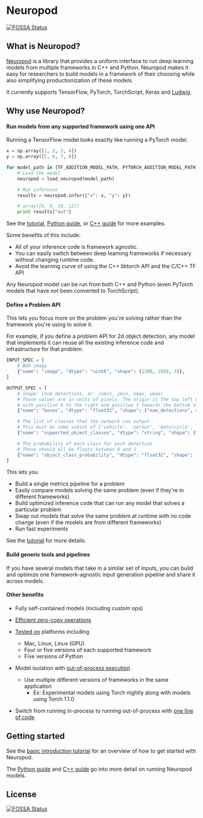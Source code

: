 # Neuropod
[![FOSSA Status](https://app.fossa.com/api/projects/git%2Bgithub.com%2Frlfagan%2Fneuropod.svg?type=shield)](https://app.fossa.com/projects/git%2Bgithub.com%2Frlfagan%2Fneuropod?ref=badge_shield)


## What is Neuropod?

[Neuropod](https://github.com/uber/neuropod) is a library that provides a uniform interface to run deep learning models from multiple frameworks in C++ and Python. Neuropod makes it easy for researchers to build models in a framework of their choosing while also simplifying productionization of these models.

It currently supports TensorFlow, PyTorch, TorchScript, Keras and [Ludwig](http://ludwig.ai).

## Why use Neuropod?

#### Run models from any supported framework using one API

Running a TensorFlow model looks exactly like running a PyTorch model.

```py
x = np.array([1, 2, 3, 4])
y = np.array([5, 6, 7, 8])

for model_path in [TF_ADDITION_MODEL_PATH, PYTORCH_ADDITION_MODEL_PATH]:
    # Load the model
    neuropod = load_neuropod(model_path)

    # Run inference
    results = neuropod.infer({"x": x, "y": y})

    # array([6, 8, 10, 12])
    print results["out"]
```

See the [tutorial](https://neuropod.ai/tutorial/), [Python guide](https://neuropod.ai/pyguide/), or [C++ guide](https://neuropod.ai/cppguide/) for more examples.

Some benefits of this include:

- All of your inference code is framework agnostic.
- You can easily switch between deep learning frameworks if necessary without changing runtime code.
- Avoid the learning curve of using the C++ libtorch API and the C/C++ TF API

Any Neuropod model can be run from both C++ and Python (even PyTorch models that have not been converted to TorchScript).

#### Define a Problem API

This lets you focus more on the problem you're solving rather than the framework you're using to solve it.

For example, if you define a problem API for 2d object detection, any model that implements it can reuse all the existing inference code and infrastructure for that problem.

```py
INPUT_SPEC = [
    # BGR image
    {"name": "image", "dtype": "uint8", "shape": (1200, 1920, 3)},
]

OUTPUT_SPEC = [
    # shape: (num_detections, 4): (xmin, ymin, xmax, ymax)
    # These values are in units of pixels. The origin is the top left corner
    # with positive X to the right and positive Y towards the bottom of the image
    {"name": "boxes", "dtype": "float32", "shape": ("num_detections", 4)},

    # The list of classes that the network can output
    # This must be some subset of ['vehicle', 'person', 'motorcycle', 'bicycle']
    {"name": "supported_object_classes", "dtype": "string", "shape": ("num_classes",)},

    # The probability of each class for each detection
    # These should all be floats between 0 and 1
    {"name": "object_class_probability", "dtype": "float32", "shape": ("num_detections", "num_classes")},
]
```

This lets you

- Build a single metrics pipeline for a problem
- Easily compare models solving the same problem (even if they're in different frameworks)
- Build optimized inference code that can run any model that solves a particular problem
- Swap out models that solve the same problem at runtime with no code change (even if the models are from different frameworks)
- Run fast experiments

See the [tutorial](https://neuropod.ai/tutorial/) for more details.

#### Build generic tools and pipelines

If you have several models that take in a similar set of inputs, you can build and optimize one framework-agnostic input generation pipeline and share it across models.

#### Other benefits

- Fully self-contained models (including custom ops)
- [Efficient zero-copy operations](https://neuropod.ai/advanced/efficient_tensor_creation/)
- [Tested on](https://neuropod.ai/developing/#build-matrix) platforms including
    - Mac, Linux, Linux (GPU)
    - Four or five versions of each supported framework
    - Five versions of Python

- Model isolation with [out-of-process execution](https://neuropod.ai/advanced/ope/)
    - Use multiple different versions of frameworks in the same application
        - Ex: Experimental models using Torch nightly along with models using Torch 1.1.0
- Switch from running in-process to running out-of-process with [one line of code](https://neuropod.ai/advanced/ope/)

## Getting started

See the [basic introduction tutorial](https://neuropod.ai/tutorial/) for an overview of how to get started with Neuropod.

The [Python guide](https://neuropod.ai/pyguide/) and [C++ guide](https://neuropod.ai/cppguide/) go into more detail on running Neuropod models.


## License
[![FOSSA Status](https://app.fossa.com/api/projects/git%2Bgithub.com%2Frlfagan%2Fneuropod.svg?type=large)](https://app.fossa.com/projects/git%2Bgithub.com%2Frlfagan%2Fneuropod?ref=badge_large)